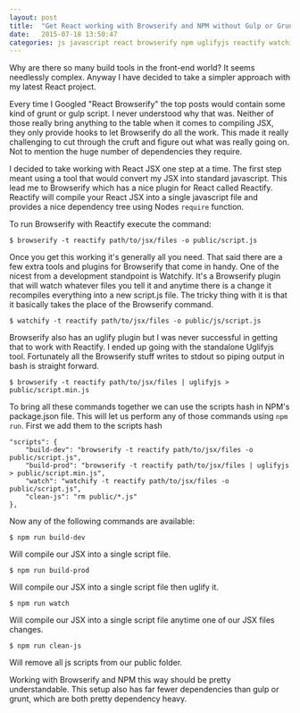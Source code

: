 ```yaml
---
layout: post
title:  "Get React working with Browserify and NPM without Gulp or Grunt"
date:   2015-07-18 13:50:47
categories: js javascript react browserify npm uglifyjs reactify watchify
---
```


Why are there so many build tools in the front-end world? It seems needlessly complex. Anyway I 
have decided to take a simpler approach with my latest React project.

Every time I Googled "React Browserify" the top posts would contain some kind of grunt or gulp script. 
I never understood why that was. Neither of those really bring anything to the table when it comes 
to compiling JSX, they only provide hooks to let Browserify do all the work. This made it really 
challenging to cut through the cruft and figure out what was really going on. Not to mention the huge 
number of dependencies they require.

I decided to take working with React JSX one step at a time. The first step meant using a tool that 
would convert my JSX into standard javascript. This lead me to Browserify which has a nice plugin for 
React called Reactify. Reactify will compile your React JSX into a single javascript file and 
provides a nice dependency tree using Nodes `require` function. 

To run Browserify with Reactify execute the command:

```
$ browserify -t reactify path/to/jsx/files -o public/script.js
```

Once you get this working it's generally all you need. That said there are a few extra tools and 
plugins for Browserify that come in handy. One of the nicest from a development standpoint is 
Watchify. It's a Browserify plugin that will watch whatever files you tell it and anytime there is a 
change it recompiles everything into a new script.js file. The tricky thing with it is that
it basically takes the place of the Browserify command. 

```
$ watchify -t reactify path/to/jsx/files -o public/js/script.js
```

Browserify also has an uglify plugin but I was never successful in getting that to work with Reactify.
I ended up going with the standalone Uglifyjs tool. Fortunately all the Browserify stuff writes to stdout 
so piping output in bash is straight forward. 

```
$ browserify -t reactify path/to/jsx/files | uglifyjs > public/script.min.js
```

To bring all these commands together we can use the scripts hash in NPM's package.json file. This will
let us perform any of those commands using `npm run`. First we add them to the scripts hash

```
"scripts": {
    "build-dev": "browserify -t reactify path/to/jsx/files -o public/script.js",
    "build-prod": "browserify -t reactify path/to/jsx/files | uglifyjs > public/script.min.js",
    "watch": "watchify -t reactify path/to/jsx/files -o public/script.js",
    "clean-js": "rm public/*.js"
},
```

Now any of the following commands are available:

```
$ npm run build-dev
```
Will compile our JSX into a single script file.

```
$ npm run build-prod
```
Will compile our JSX into a single script file then uglify it.

```
$ npm run watch
```
Will compile our JSX into a single script file anytime one of our JSX files changes.

```
$ npm run clean-js
```
Will remove all js scripts from our public folder. 


Working with Browserify and NPM this way should be pretty understandable. This setup also has far fewer 
dependencies than gulp or grunt, which are both pretty dependency heavy.